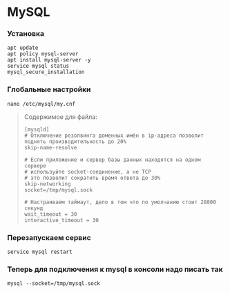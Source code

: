 # MySQL

### Установка
```
apt update
apt policy mysql-server
apt install mysql-server -y
service mysql status
mysql_secure_installation
```

### Глобальные настройки
```
nano /etc/mysql/my.cnf
```
> Содержимое для файла:
> ```
> [mysqld]
> # Отключение резолвинга доменных имён в ip-адреса позволит поднять производительность до 20%
> skip-name-resolve
> 
> # Если приложение и сервер базы данных находятся на одном сервере
> # используйте socket-соединение, а не TCP
> # это позволит сократить время ответа до 30%
> skip-networking
> socket=/tmp/mysql.sock
> 
> # Настраиваем таймаут, дело в том что по умолчанию стоит 28800 секунд
> wait_timeout = 30
> interactive_timeout = 30
> ```

### Перезапускаем сервис
```
service mysql restart
```

### Теперь для подключения к mysql в консоли надо писать так
```
mysql --socket=/tmp/mysql.sock
```
